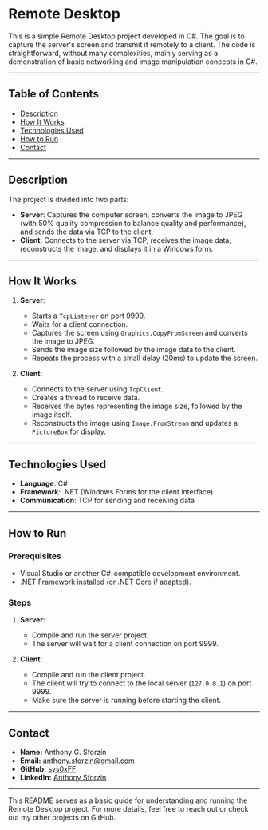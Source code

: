 # Remote Desktop

This is a simple Remote Desktop project developed in C#. The goal is to capture the server's screen and transmit it remotely to a client. The code is straightforward, without many complexities, mainly serving as a demonstration of basic networking and image manipulation concepts in C#.

---

## Table of Contents

- [Description](#description)
- [How It Works](#how-it-works)
- [Technologies Used](#technologies-used)
- [How to Run](#how-to-run)
- [Contact](#contact)

---

## Description

The project is divided into two parts:

- **Server**: Captures the computer screen, converts the image to JPEG (with 50% quality compression to balance quality and performance), and sends the data via TCP to the client.
- **Client**: Connects to the server via TCP, receives the image data, reconstructs the image, and displays it in a Windows form.

---

## How It Works

1. **Server**:
   - Starts a `TcpListener` on port 9999.
   - Waits for a client connection.
   - Captures the screen using `Graphics.CopyFromScreen` and converts the image to JPEG.
   - Sends the image size followed by the image data to the client.
   - Repeats the process with a small delay (20ms) to update the screen.

2. **Client**:
   - Connects to the server using `TcpClient`.
   - Creates a thread to receive data.
   - Receives the bytes representing the image size, followed by the image itself.
   - Reconstructs the image using `Image.FromStream` and updates a `PictureBox` for display.

---

## Technologies Used

- **Language**: C#
- **Framework**: .NET (Windows Forms for the client interface)
- **Communication**: TCP for sending and receiving data

---

## How to Run

### Prerequisites

- Visual Studio or another C#-compatible development environment.
- .NET Framework installed (or .NET Core if adapted).

### Steps

1. **Server**:
   - Compile and run the server project.
   - The server will wait for a client connection on port 9999.

2. **Client**:
   - Compile and run the client project.
   - The client will try to connect to the local server (`127.0.0.1`) on port 9999.
   - Make sure the server is running before starting the client.

---

## Contact

- **Name:** Anthony G. Sforzin  
- **Email:** [anthony.sforzin@gmail.com](mailto:anthony.sforzin@gmail.com)  
- **GitHub:** [sys0xFF](https://github.com/sys0xFF)  
- **LinkedIn:** [Anthony Sforzin](https://www.linkedin.com/in/anthony-sforzin-442150332/)

---

This README serves as a basic guide for understanding and running the Remote Desktop project. For more details, feel free to reach out or check out my other projects on GitHub.
